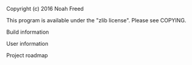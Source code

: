 
Copyright (c) 2016 Noah Freed

This program is available under the "zlib license". Please see COPYING.

Build information

User information

Project roadmap


